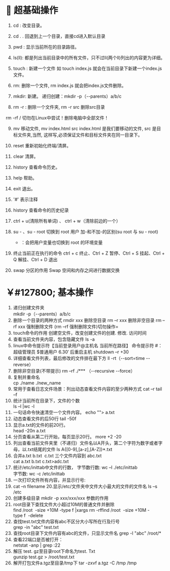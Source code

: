 # &#127800; 超基础操作

1. cd : 改变目录。

2. cd . . 回退到上一个目录，直接cd进入默认目录

3. pwd : 显示当前所在的目录路径。

4. ls(ll):  都是列出当前目录中的所有文件，只不过ll(两个ll)列出的内容更为详细。

5. touch : 新建一个文件 如 touch index.js 就会在当前目录下新建一个index.js文件。

6. rm:  删除一个文件, rm index.js 就会把index.js文件删除。

7. mkdir:  新建。
    递归创建：mkdir -p（--parents）a/b/c

8. rm -r :  删除一个文件夹, rm -r src 删除src目录

rm -rf / 切勿在Linux中尝试！删除电脑中全部文件！

9. mv 移动文件, mv index.html src index.html 是我们要移动的文件, src 是目标文件夹,当然, 这样写,必须保证文件和目标文件夹在同一目录下。

10. reset 重新初始化终端/清屏。

11. clear 清屏。

12. history 查看命令历史。

13. help 帮助。

14. exit 退出。

15. '#' 表示注释

16. history 查看命令的历史纪录

17. ctrl + u(清除所有单词) 、 ctrl + w（清除前边的⼀个）

18. su - 、su - root 切换到 root ⽤户 
    加-和不加-的区别(su root 与 su - root) 
    - ：会把⽤户变量也切换到 root 的环境变量
19. 终⽌当前正在执⾏的命令 
    ctrl + c 终⽌、Ctrl + Z 暂停、Ctrl + S 挂起、Ctrl + Q 解挂、Ctrl + D 退出
20. swap 分区的作⽤ Swap 空间和内存之间进⾏数据交换

# ￥#127800; 基本操作

1. 递归创建文件夹	
mkdir -p（--parents）a/b/c
2. 删除一个目录的两种方式
rmdir xxx 删除空目录
rm –r xxx 删除非空目录
rm –rf xxx 强制删除文件
(rm –rf  强制删除文件)切勿操作=
3. touch命令的作用 
创建空文件，改变创建文件的创建. 修改. 访问时间
4. 查看当前文件夹内容，包含隐藏文件
ls -a
5. linux中命令提示符【当前登录用户@主机名 当前所在路径】
命令提示符 #：超级管理员   $普通用户
6.30′ 后重启主机
shutdown –r +30
7. 详细查看文件列表，最后修改的文件排在最下方
ll -rt（--sort=time  --reverse）
8. 删除非空目录(不带提示)	
rm –rf ./*** （--recursive  --force）
9. 复制并重命名	
cp ./name ./new_name
10. 常用于查看日志文件场景：列出动态查看文件内容的至少两种方式
cat –r  tail –f
11. 统计当前所在目录下，文件的个数 	
ls  –l |wc  -l
12. 一句话命令快速清空一个文件内容。
echo ""> a.txt    
13. 动态查看文件的后50行
tail -50f
14. 显示a.txt的文件的前20行。	
head -20n a.txt
15. 分页查看从第二行开始，每页显示20行。
more +2 -20
16. 列出查看当前文件夹里（不递归）文件名以A开头，第二个字符为数字或者字母，以.txt结尾的文件
ls A{[0-9],[a-z],[A-Z]}*.txt
17. 合并a.txt b.txt  c.txt 三个文件内容到 abc.txt	
cat a.txt b.txt c.txt>adc.txt
18. 统计/etc/inittab中文件的行数，
字节数行数: wc  –l  ./etc/inittab          
字节数: wc  -c  /etc/inittab
19. 一次打印文件所有内容，并显示行号:  
20. cat –n filename
20.显示/etc/文件夹中文件大小最大的文件的文件名
ls –s /etc
21. 创建多级目录
mkdir -p xxx/xxx/xxx 参数的作用
22. root目录下查找文件大小超过10M的普通文件并删除  
find /root  -size +10M -type f |xargs rm -rffind /root  -size +10M -type f  -delete 
23. 查找test.txt文件内容有abc不区分大小写所在行及行号	
grep -in "abc" test.txt
24. 查找root目录下文件内容有abc的文件，只显示文件名 
grep -l "abc" /root/*
25. 查看22端口是否被打开：	
netstat -anp | grep :22
26. 解压 test. gz至目录root下命名为test. Txt 	
gunzip test.gz  > /root/test.txt
27. 解开打包文件a.tgz至目录/tmp下	
tar -zxvf a.tgz -C /tmp /tmp

